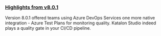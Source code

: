### [Highlights from v8.0.1](https://docs.katalon.com/katalon-studio/new/what-is-new.html)

Version 8.0.1 offered teams using Azure DevOps Services one more native integration - Azure Test Plans for monitoring quality. Katalon Studio indeed plays a quality gate in your CI/CD pipeline.
